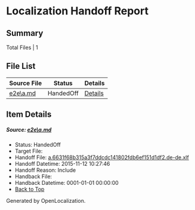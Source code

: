 # <a name='report-top'></a> Localization Handoff Report

## Summary
 Total Files | 1

## File List
 Source File | Status | Details 
 ----------- | ------ | ------- 
 [e2e\a.md](https://github.com/OpenLocalizationTest/oltest/blob/e9b6044a7eadeb5dd06f3fcb6df513b24f768f26/e2e/a.md) | HandedOff | [Details](#0dcf73ce753dd72b12839ea1ce16c5e73a35542a1)

## Item Details
##### <a name='0dcf73ce753dd72b12839ea1ce16c5e73a35542a1'></a> Source: [e2e\a.md](https://github.com/OpenLocalizationTest/oltest/blob/e9b6044a7eadeb5dd06f3fcb6df513b24f768f26/e2e/a.md)
* Status: HandedOff
* Target File: 
* Handoff File: [a.6631f68b315a3f7ddcdc141802fdb6ef151d1df2.de-de.xlf](https://github.com/OpenLocalizationTestOrg/olhandoff/blob/7dfcae5ebc93675c02fe1bf3cbff8540d17a3d54/ol-handoff/OpenLocalizationTestOrg/oltest.de-de/yanz/a.6631f68b315a3f7ddcdc141802fdb6ef151d1df2.de-de.xlf)
* Handoff Datetime: 2015-11-12 10:27:46
* Handoff Reason: Include
* Handback File: 
* Handback Datetime: 0001-01-01 00:00:00
* [Back to Top](#report-top)


Generated by OpenLocalization.
